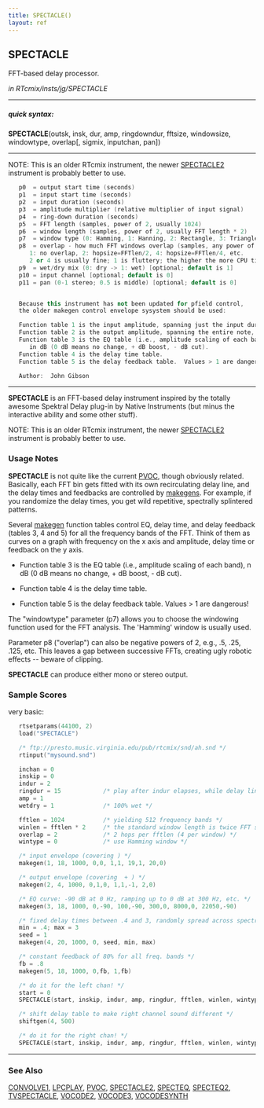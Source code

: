 ```yaml
---
title: SPECTACLE()
layout: ref
---
```


## SPECTACLE

FFT-based delay processor.

*in RTcmix/insts/jg/SPECTACLE*  
  

-----

##### quick syntax:

**SPECTACLE**(outsk, insk, dur, amp, ringdowndur, fftsize, windowsize,
windowtype, overlap\[, sigmix, inputchan, pan\])

-----

  
NOTE: This is an older RTcmix instrument, the newer
[SPECTACLE2](SPECTACLE2.html) instrument is probably better to use.  
  
  

```cpp
   p0  = output start time (seconds)
   p1  = input start time (seconds)
   p2  = input duration (seconds)
   p3  = amplitude multiplier (relative multiplier of input signal)
   p4  = ring-down duration (seconds)
   p5  = FFT length (samples, power of 2, usually 1024)
   p6  = window length (samples, power of 2, usually FFT length * 2)
   p7  = window type (0: Hamming, 1: Hanning, 2: Rectangle, 3: Triangle, 4: Blackman, 5: Kaiser)
   p8  = overlap - how much FFT windows overlap (samples, any power of 2)
      1: no overlap, 2: hopsize=FFTlen/2, 4: hopsize=FFTlen/4, etc.
      2 or 4 is usually fine; 1 is fluttery; the higher the more CPU time
   p9  = wet/dry mix (0: dry -> 1: wet) [optional; default is 1]
   p10 = input channel [optional; default is 0]
   p11 = pan (0-1 stereo; 0.5 is middle) [optional; default is 0]


   Because this instrument has not been updated for pfield control,
   the older makegen control envelope sysystem should be used:

   Function table 1 is the input amplitude, spanning just the input duration.
   Function table 2 is the output amplitude, spanning the entire note, including ring-down duration.
   Function table 3 is the EQ table (i.e., amplitude scaling of each band),
      in dB (0 dB means no change, + dB boost, - dB cut).
   Function table 4 is the delay time table.
   Function table 5 is the delay feedback table.  Values > 1 are dangerous!

   Author:  John Gibson
```

  

-----

  
**SPECTACLE** is an FFT-based delay instrument inspired by the totally
awesome Spektral Delay plug-in by Native Instruments (but minus the
interactive ability and some other stuff).

NOTE: This is an older RTcmix instrument, the newer
[SPECTACLE2](SPECTACLE2.html) instrument is probably better to use.
<span id="usage_notes"></span>

### Usage Notes

**SPECTACLE** is not quite like the current [PVOC](PVOC.html), though
obviously related. Basically, each FFT bin gets fitted with its own
recirculating delay line, and the delay times and feedbacks are
controlled by [makegens](../scorefile/makegen.html). For example, if you
randomize the delay times, you get wild repetitive, spectrally
splintered patterns.

Several [makegen](../scorefile/makegen.html) function tables control EQ,
delay time, and delay feedback (tables 3, 4 and 5) for all the frequency
bands of the FFT. Think of them as curves on a graph with frequency on
the x axis and amplitude, delay time or feedback on the y axis.

  - Function table 3 is the EQ table (i.e., amplitude scaling of each
    band), n dB (0 dB means no change, + dB boost, - dB cut).  
      
  - Function table 4 is the delay time table.  
      
  - Function table 5 is the delay feedback table. Values \> 1 are
    dangerous\!

The "windowtype" parameter (p7) allows you to choose the windowing
function used for the FFT analysis. The 'Hamming' window is usually
used.

Parameter p8 ("overlap") can also be negative powers of 2, e.g., .5,
.25, .125, etc. This leaves a gap between successive FFTs, creating ugly
robotic effects -- beware of clipping.

**SPECTACLE** can produce either mono or stereo output.

### Sample Scores

very basic:

```cpp
   rtsetparams(44100, 2)
   load("SPECTACLE")

   /* ftp://presto.music.virginia.edu/pub/rtcmix/snd/ah.snd */
   rtinput("mysound.snd")

   inchan = 0
   inskip = 0
   indur = 2
   ringdur = 15            /* play after indur elapses, while delay lines flush */
   amp = 1
   wetdry = 1              /* 100% wet */

   fftlen = 1024           /* yielding 512 frequency bands */
   winlen = fftlen * 2     /* the standard window length is twice FFT size */
   overlap = 2             /* 2 hops per fftlen (4 per window) */
   wintype = 0             /* use Hamming window */

   /* input envelope (covering ) */
   makegen(1, 18, 1000, 0,0, 1,1, 19,1, 20,0)

   /* output envelope (covering  + ) */
   makegen(2, 4, 1000, 0,1,0, 1,1,-1, 2,0)

   /* EQ curve: -90 dB at 0 Hz, ramping up to 0 dB at 300 Hz, etc. */
   makegen(3, 18, 1000, 0,-90, 100,-90, 300,0, 8000,0, 22050,-90)

   /* fixed delay times between .4 and 3, randomly spread across spectrum */
   min = .4; max = 3
   seed = 1
   makegen(4, 20, 1000, 0, seed, min, max)

   /* constant feedback of 80% for all freq. bands */
   fb = .8
   makegen(5, 18, 1000, 0,fb, 1,fb)

   /* do it for the left chan! */
   start = 0
   SPECTACLE(start, inskip, indur, amp, ringdur, fftlen, winlen, wintype, overlap, wetdry, inchan, pctleft=1)

   /* shift delay table to make right channel sound different */
   shiftgen(4, 500)

   /* do it for the right chan! */
   SPECTACLE(start, inskip, indur, amp, ringdur, fftlen, winlen, wintype, overlap, wetdry, inchan, pctleft=0)
```

  

-----

### See Also

[CONVOLVE1](CONVOLVE1.html), [LPCPLAY](LPCPLAY.html), [PVOC](PVOC.html),
[SPECTACLE2](SPECTACLE2.html), [SPECTEQ](SPECTEQ.html),
[SPECTEQ2](SPECTEQ2.html), [TVSPECTACLE](TVSPECTACLE.html),
[VOCODE2](VOCODE2.html), [VOCODE3](VOCODE3.html),
[VOCODESYNTH](VOCODESYNTH.html)
